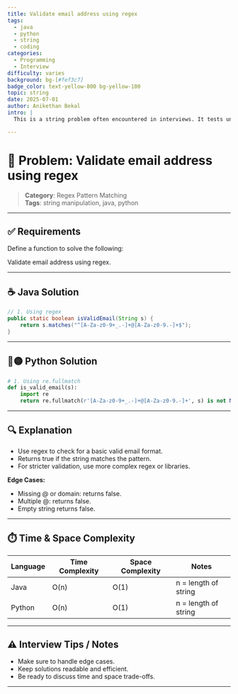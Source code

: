 ```yaml
---
title: Validate email address using regex
tags:
  - java
  - python
  - string
  - coding
categories:
  - Programming
  - Interview
difficulty: varies
background: bg-[#fef3c7]
badge_color: text-yellow-800 bg-yellow-100
topic: string
date: 2025-07-01
author: Anikethan Bekal
intro: |
  This is a string problem often encountered in interviews. It tests understanding of fundamental concepts such as iteration, pattern matching, or algorithmic design depending on the problem.

---
```


# 🧠 Problem: Validate email address using regex

> **Category**: Regex Pattern Matching  
> **Tags**: string manipulation, java, python

---

## ✅ Requirements

Define a function to solve the following:

Validate email address using regex.

---

## ☕ Java Solution

```java
// 1. Using regex
public static boolean isValidEmail(String s) {
    return s.matches("^[A-Za-z0-9+_.-]+@[A-Za-z0-9.-]+$");
}
```

---

## 🔵🟡 Python Solution

```python
# 1. Using re.fullmatch
def is_valid_email(s):
    import re
    return re.fullmatch(r'[A-Za-z0-9+_.-]+@[A-Za-z0-9.-]+', s) is not None
```

---

## 🔍 Explanation

- Use regex to check for a basic valid email format.
- Returns true if the string matches the pattern.
- For stricter validation, use more complex regex or libraries.

**Edge Cases:**
- Missing @ or domain: returns false.
- Multiple @: returns false.
- Empty string returns false.

---

## ⏱️ Time & Space Complexity

| Language | Time Complexity | Space Complexity | Notes |
|----------|-----------------|------------------|-------|
| Java     | O(n)            | O(1)             | n = length of string |
| Python   | O(n)            | O(1)             | n = length of string |

---

## ⚠️ Interview Tips / Notes

- Make sure to handle edge cases.
- Keep solutions readable and efficient.
- Be ready to discuss time and space trade-offs.

---
